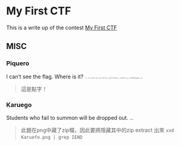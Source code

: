 # My First CTF
This is a write up of the contest [My First CTF](https://mfctf.ais3.org/challenges)

## MISC
### Piquero
I can’t see the flag. Where is it?
<img src="https://github.com/jamesyoung0623/CTF/blob/master/myFirstCTF2020/Piquero.jpg" alt="Piquero" style="zoom:15%;" />

> 這是點字！

### Karuego
Students who fail to summon will be dropped out.
<img src="https://github.com/jamesyoung0623/CTF/blob/master/myFirstCTF2020/Karuego.jpg" alt="Piquero" style="zoom:15%;" />
> 此題在png中藏了zip檔，因此要將隱藏其中的zip extract 出來
``` xxd Karuefo.png | grep IEND ```
